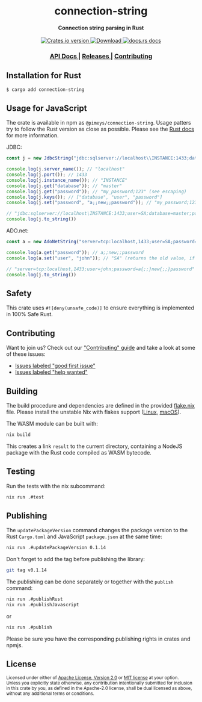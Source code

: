 <h1 align="center">connection-string</h1>
<div align="center">
  <strong>
    Connection string parsing in Rust
  </strong>
</div>

<br />

<div align="center">
  <!-- Crates version -->
  <a href="https://crates.io/crates/connection-string">
    <img src="https://img.shields.io/crates/v/connection-string.svg?style=flat-square"
    alt="Crates.io version" />
  </a>
  <!-- Downloads -->
  <a href="https://crates.io/crates/connection-string">
    <img src="https://img.shields.io/crates/d/connection-string.svg?style=flat-square"
      alt="Download" />
  </a>
  <!-- docs.rs docs -->
  <a href="https://docs.rs/connection-string">
    <img src="https://img.shields.io/badge/docs-latest-blue.svg?style=flat-square"
      alt="docs.rs docs" />
  </a>
</div>

<div align="center">
  <h3>
    <a href="https://docs.rs/connection-string">
      API Docs
    </a>
    <span> | </span>
    <a href="https://github.com/prisma/connection-string/releases">
      Releases
    </a>
    <span> | </span>
    <a href="https://github.com/prisma/connection-string/blob/main.github/CONTRIBUTING.md">
      Contributing
    </a>
  </h3>
</div>

## Installation for Rust
```sh
$ cargo add connection-string
```

## Usage for JavaScript
The crate is available in npm as `@pimeys/connection-string`. Usage patters try
to follow the Rust version as close as possible. Please see the [Rust
docs](https://docs.rs/connection-string) for more information.

JDBC:

``` javascript
const j = new JdbcString("jdbc:sqlserver://localhost\\INSTANCE:1433;database=master;user=SA;password={my_password;123}");

console.log(j.server_name()); // "localhost"
console.log(j.port()); // 1433
console.log(j.instance_name()); // "INSTANCE"
console.log(j.get("database")); // "master"
console.log(j.get("password")); // "my_password;123" (see escaping)
console.log(j.keys()); // ["database", "user", "password"]
console.log(j.set("password", "a;;new;;password")); // "my_password;123" (returns the old value, if available)

// "jdbc:sqlserver://localhost\INSTANCE:1433;user=SA;database=master;password=a{;;}new{;;}password"
console.log(j.to_string())
```

ADO.net:

``` javascript
const a = new AdoNetString("server=tcp:localhost,1433;user=SA;password=a{;;}new{;;}password");

console.log(a.get("password")); // a;;new;;password
console.log(a.set("user", "john")); // "SA" (returns the old value, if available)

// "server=tcp:localhost,1433;user=john;password=a{;;}new{;;}password"
console.log(j.to_string())
```

## Safety
This crate uses ``#![deny(unsafe_code)]`` to ensure everything is implemented in
100% Safe Rust.

## Contributing
Want to join us? Check out our ["Contributing" guide][contributing] and take a
look at some of these issues:

- [Issues labeled "good first issue"][good-first-issue]
- [Issues labeled "help wanted"][help-wanted]

[contributing]: https://github.com/prisma/connection-string/blob/master.github/CONTRIBUTING.md
[good-first-issue]: https://github.com/prisma/connection-string/labels/good%20first%20issue
[help-wanted]: https://github.com/prisma/connection-string/labels/help%20wanted

## Building

The build procedure and dependencies are defined in the provided
[flake.nix](flake.nix) file. Please install the unstable Nix with flakes support
([Linux](https://nixos.wiki/wiki/Nix_Installation_Guide), [macOS](https://gist.github.com/sagittaros/32dc6ffcbc423dc0fed7eef24698d5ca)).

The WASM module can be built with:

```bash
nix build
```

This creates a link `result` to the current directory, containing a NodeJS
package with the Rust code compiled as WASM bytecode.

## Testing

Run the tests with the nix subcommand:

```bash
nix run .#test
```

## Publishing

The `updatePackageVersion` command changes the package version to the Rust `Cargo.toml` and
JavaScript `package.json` at the same time:

```bash
nix run .#updatePackageVersion 0.1.14
```

Don't forget to add the tag before publishing the library:

```bash
git tag v0.1.14
```

The publishing can be done separately or together with the `publish` command:

```bash
nix run .#publishRust
nix run .#publishJavascript
```

or

```bash
nix run .#publish
```

Please be sure you have the corresponding publishing rights in crates and npmjs.

## License

<sup>
Licensed under either of <a href="LICENSE-APACHE">Apache License, Version
2.0</a> or <a href="LICENSE-MIT">MIT license</a> at your option.
</sup>

<br/>

<sub>
Unless you explicitly state otherwise, any contribution intentionally submitted
for inclusion in this crate by you, as defined in the Apache-2.0 license, shall
be dual licensed as above, without any additional terms or conditions.
</sub>
